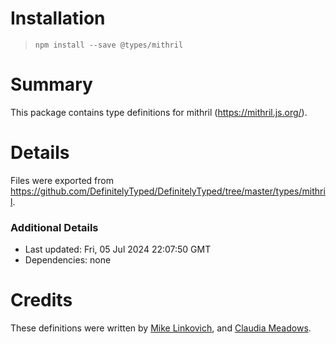 # Installation
> `npm install --save @types/mithril`

# Summary
This package contains type definitions for mithril (https://mithril.js.org/).

# Details
Files were exported from https://github.com/DefinitelyTyped/DefinitelyTyped/tree/master/types/mithril.

### Additional Details
 * Last updated: Fri, 05 Jul 2024 22:07:50 GMT
 * Dependencies: none

# Credits
These definitions were written by [Mike Linkovich](https://github.com/spacejack), and [Claudia Meadows](https://github.com/dead-claudia).

